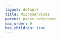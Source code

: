 ```yaml
---
layout: default
title: Microservices
parent: pages.reference
nav_order: 9
has_children: true
---
```

